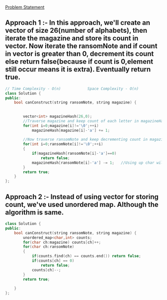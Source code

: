 [Problem Statement](https://leetcode.com/problems/ransom-note/)

## Approach 1 :- In this approach, we'll create an vector of size 26(number of alphabets), then iterate the magazine and store its count in vector. Now iterate the ransomNote and if count in vector is greater than 0, decrement its count else return false(because if count is 0,element still occur means it is extra). Eventually return true.

```cpp
// Time Complexity - O(n)            Space Complexity - O(n)
class Solution {
public:
    bool canConstruct(string ransomNote, string magazine) {
        
        
        vector<int> magazineHash(26,0);
        //Traverse magazine and keep count of each letter in magazineHash
        for(int i=0;magazine[i]!='\0';++i)
            magazineHash[magazine[i]-'a'] += 1;
        
        //Now traverse ransomNote and keep decrementing count in magazineHash
        for(int i=0;ransomNote[i]!='\0';++i)
        {
            if(magazineHash[ransomNote[i]-'a']==0)
                return false;
            magazineHash[ransomNote[i]-'a'] -= 1;   //Using up char will lead to decrementing it by value 1
        }
        return true;
    }
};
```
## Approach 2 :- Instead of using vector for storing count, we've used unordered map. Although the algorithm is same.

```cpp
class Solution {
public:
    bool canConstruct(string ransomNote, string magazine) {
        unordered_map<char,int> counts;
        for(char ch:magazine) counts[ch]++;
        for(char ch:ransomNote)
        {
            if(counts.find(ch) == counts.end()) return false;
            if(counts[ch] == 0)
                return false;
            counts[ch]--;
        }
        return true;
        
    }
};
```
